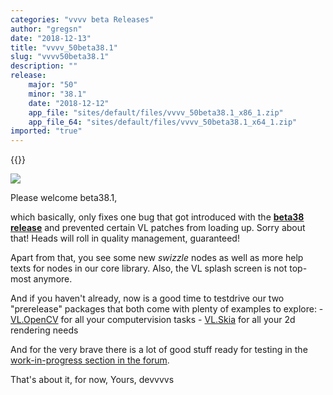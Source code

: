 ```yaml
---
categories: "vvvv beta Releases"
author: "gregsn"
date: "2018-12-13"
title: "vvvv_50beta38.1"
slug: "vvvv50beta38.1"
description: ""
release: 
    major: "50"
    minor: "38.1"
    date: "2018-12-12"
    app_file: "sites/default/files/vvvv_50beta38.1_x86_1.zip"
    app_file_64: "sites/default/files/vvvv_50beta38.1_x64_1.zip"
imported: "true"
---
```


{{<previousRelease>}}


![](splash38.1.png)

Please welcome beta38.1, 

which basically, only fixes one bug that got introduced with the [**beta38 release**](/blog/2018/vvvv50beta38) and prevented certain VL patches from loading up. 
Sorry about that! Heads will roll in quality management, guaranteed!

Apart from that, you see some new *swizzle* nodes as well as more help texts for nodes in our core library. Also, the VL splash screen is not top-most anymore.

And if you haven't already, now is a good time to testdrive our two "prerelease" packages that both come with plenty of examples to explore:
    - [VL.OpenCV](https://github.com/vvvv/VL.OpenCV) for all your computervision tasks
    - [VL.Skia](/blog/2018/vl-skia-update) for all your 2d rendering needs

And for the very brave there is a lot of good stuff ready for testing in the [work-in-progress section in the forum](https://discourse.vvvv.org/c/wip).

That's about it,
for now,
Yours,
devvvvs
